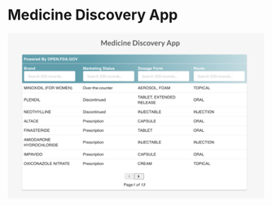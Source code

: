 # Medicine Discovery App

![alt text](https://github.com/ArataKagan/Drug-discovery-app/blob/main/Screen%20Shot%202021-02-09%20at%202.43.29%20PM.png)
